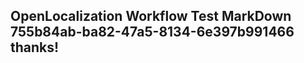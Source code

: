 <properties
ms.topic="hero-topic"
ms.test1="hero-topic"
ms.test2="test"/>


## OpenLocalization Workflow Test MarkDown 755b84ab-ba82-47a5-8134-6e397b991466 thanks!



<!--HONumber=Jul16_HO3-->


